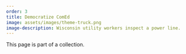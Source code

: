 ```yaml
---
order: 3
title: Democratize ComEd
image: assets/images/theme-truck.png
image-description: Wisconsin utility workers inspect a power line.
---
```


This page is part of a collection.
